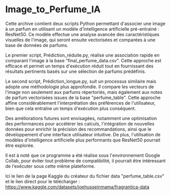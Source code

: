 # Image_to_Perfume_IA

Cette archive contient deux scripts Python permettant d'associer une image à un parfum en utilisant un modèle d'intelligence artificielle pré-entrainé : ResNet50. Ce modèle effectue une analyse avancée des caractéristiques visuelles de l'image, qui seront ensuite vectorisées et comparées à une base de données de parfums.

Le premier script, Prédiction_réduite.py, réalise une association rapide en comparant l'image à la base "final_perfume_data.csv". Cette approche est efficace et permet un temps d'exécution réduit tout en fournissant des résultats pertinents basés sur une sélection de parfums prédéfinis.

Le second script, Prédiction_longue.py, suit un processus similaire mais adopte une méthodologie plus approfondie. Il compare les vecteurs de l'image non seulement aux parfums répertoriés, mais également aux notes de parfum vectorisées issues de la base "perfume_table". Cette approche affine considérablement l'interprétation des préférences de l'utilisateur, bien que cela entraîne un temps d'exécution plus conséquent.

Des améliorations futures sont envisagées, notamment une optimisation des performances pour accélérer les calculs, l'intégration de nouvelles données pour enrichir la précision des recommandations, ainsi que le développement d'une interface utilisateur intuitive. De plus, l'utilisation de modèles d'intelligence artificielle plus performants que ResNet50 pourrait être explorée.

Il est à noté que ce programme a été réalise sous l'environnement Google Collab, pour éviter tout problème de compatibilité, il pourrait être intéressant de l'exécuter sous cette même plateforme.

Ici le lien de la page Kaggle du créateur du fichier data "perfume_table.csv" et le lien direct pour le télécharger : https://www.kaggle.com/datasets/joehusseinmama/fragrantica-data
